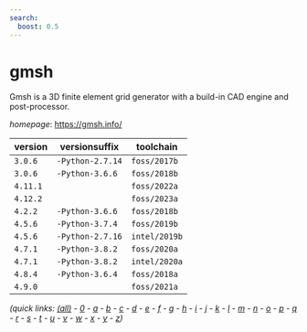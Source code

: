 ```yaml
---
search:
  boost: 0.5
---
```

# gmsh

Gmsh is a 3D finite element grid generator with a build-in CAD engine and post-processor.

*homepage*: <https://gmsh.info/>

version | versionsuffix | toolchain
--------|---------------|----------
``3.0.6`` | ``-Python-2.7.14`` | ``foss/2017b``
``3.0.6`` | ``-Python-3.6.6`` | ``foss/2018b``
``4.11.1`` |  | ``foss/2022a``
``4.12.2`` |  | ``foss/2023a``
``4.2.2`` | ``-Python-3.6.6`` | ``foss/2018b``
``4.5.6`` | ``-Python-3.7.4`` | ``foss/2019b``
``4.5.6`` | ``-Python-2.7.16`` | ``intel/2019b``
``4.7.1`` | ``-Python-3.8.2`` | ``foss/2020a``
``4.7.1`` | ``-Python-3.8.2`` | ``intel/2020a``
``4.8.4`` | ``-Python-3.6.4`` | ``foss/2018a``
``4.9.0`` |  | ``foss/2021a``


*(quick links: [(all)](../index.md) - [0](../0/index.md) - [a](../a/index.md) - [b](../b/index.md) - [c](../c/index.md) - [d](../d/index.md) - [e](../e/index.md) - [f](../f/index.md) - [g](../g/index.md) - [h](../h/index.md) - [i](../i/index.md) - [j](../j/index.md) - [k](../k/index.md) - [l](../l/index.md) - [m](../m/index.md) - [n](../n/index.md) - [o](../o/index.md) - [p](../p/index.md) - [q](../q/index.md) - [r](../r/index.md) - [s](../s/index.md) - [t](../t/index.md) - [u](../u/index.md) - [v](../v/index.md) - [w](../w/index.md) - [x](../x/index.md) - [y](../y/index.md) - [z](../z/index.md))*

